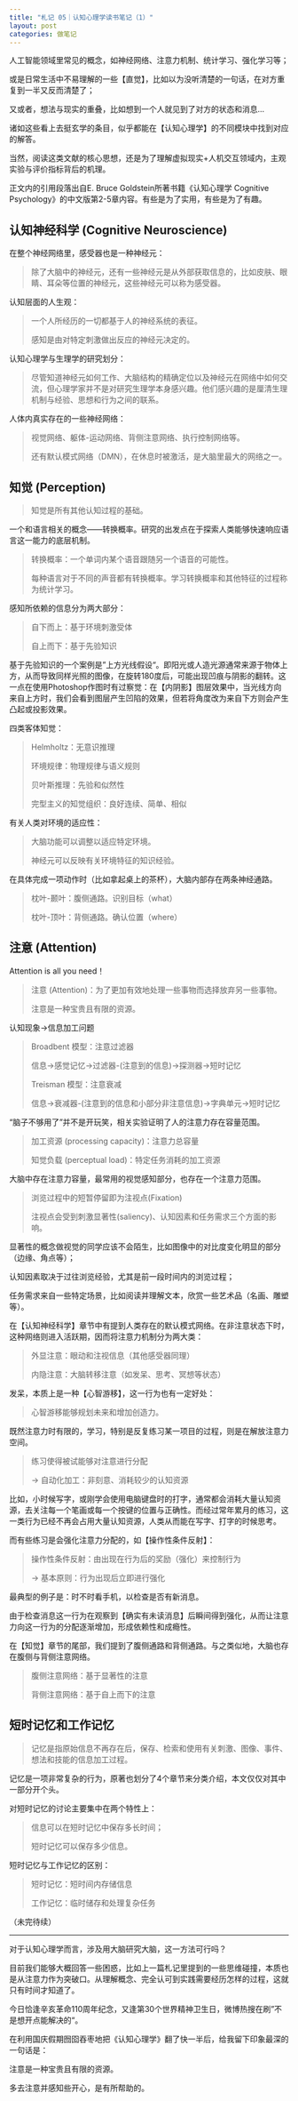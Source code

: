 ```yaml
---
title: "札记 05｜认知心理学读书笔记（1）"
layout: post
categories: 做笔记
---
```


<!-- more -->

人工智能领域里常见的概念，如神经网络、注意力机制、统计学习、强化学习等；

或是日常生活中不易理解的一些【直觉】，比如以为没听清楚的一句话，在对方重复到一半又反而清楚了；

又或者，想法与现实的重叠，比如想到一个人就见到了对方的状态和消息...

诸如这些看上去挺玄学的条目，似乎都能在【认知心理学】的不同模块中找到对应的解答。

当然，阅读这类文献的核心思想，还是为了理解虚拟现实+人机交互领域内，主观实验与评价指标背后的机理。

正文内的引用段落出自E. Bruce Goldstein所著书籍《认知心理学 Cognitive Psychology》的中文版第2-5章内容。有些是为了实用，有些是为了有趣。

## 认知神经科学 (Cognitive Neuroscience)

在整个神经网络里，感受器也是一种神经元：

> 除了大脑中的神经元，还有一些神经元是从外部获取信息的，比如皮肤、眼睛、耳朵等位置的神经元，这些神经元可以称为感受器。

认知层面的人生观：

> 一个人所经历的一切都基于人的神经系统的表征。
>
> 感知是由对特定刺激做出反应的神经元决定的。

认知心理学与生理学的研究划分：

> 尽管知道神经元如何工作、大脑结构的精确定位以及神经元在网络中如何交流，但心理学家并不是对研究生理学本身感兴趣。他们感兴趣的是厘清生理机制与经验、思想和行为之间的联系。

人体内真实存在的一些神经网络：

> 视觉网络、躯体-运动网络、背侧注意网络、执行控制网络等。
>
> 还有默认模式网络（DMN），在休息时被激活，是大脑里最大的网络之一。

## 知觉 (Perception)

> 知觉是所有其他认知过程的基础。

一个和语言相关的概念——转换概率。研究的出发点在于探索人类能够快速响应语言这一能力的底层机制。

> 转换概率：一个单词内某个语音跟随另一个语音的可能性。
>
> 每种语言对于不同的声音都有转换概率。学习转换概率和其他特征的过程称为统计学习。

感知所依赖的信息分为两大部分：

> 自下而上：基于环境刺激受体
>
> 自上而下：基于先验知识

基于先验知识的一个案例是”上方光线假设“。即阳光或人造光源通常来源于物体上方，从而导致同样光照的图像，在旋转180度后，可能出现凹痕与阴影的翻转。这一点在使用Photoshop作图时有过察觉：在【内阴影】图层效果中，当光线方向来自上方时，我们会看到图层产生凹陷的效果，但若将角度改为来自下方则会产生凸起或投影效果。

四类客体知觉：

> Helmholtz：无意识推理
>
> 环境规律：物理规律与语义规则
>
> 贝叶斯推理：先验和似然性
>
> 完型主义的知觉组织：良好连续、简单、相似

有关人类对环境的适应性：

> 大脑功能可以调整以适应特定环境。
>
> 神经元可以反映有关环境特征的知识经验。

在具体完成一项动作时（比如拿起桌上的茶杯），大脑内部存在两条神经通路。

>  枕叶-颞叶：腹侧通路。识别目标（what）
>
> 枕叶-顶叶：背侧通路。确认位置（where）

## 注意 (Attention)

Attention is all you need！

> 注意 (Attention)：为了更加有效地处理一些事物而选择放弃另一些事物。
>
> 注意是一种宝贵且有限的资源。

认知现象->信息加工问题

> Broadbent 模型：注意过滤器
>
> 信息->感觉记忆->过滤器-(注意到的信息)->探测器->短时记忆
>
> Treisman 模型：注意衰减
>
>  信息->衰减器-(注意到的信息和小部分非注意信息)->字典单元->短时记忆

“脑子不够用了”并不是开玩笑，相关实验证明了人的注意力存在容量范围。

> 加工资源 (processing capacity)：注意力总容量
>
> 知觉负载 (perceptual load)：特定任务消耗的加工资源

大脑中存在注意力容量，最常用的视觉感知部分，也存在一个注意力范围。

> 浏览过程中的短暂停留即为注视点(Fixation)
>
> 注视点会受到刺激显著性(saliency)、认知因素和任务需求三个方面的影响。

显著性的概念做视觉的同学应该不会陌生，比如图像中的对比度变化明显的部分（边缘、角点等）；

认知因素取决于过往浏览经验，尤其是前一段时间内的浏览过程；

任务需求来自一些特定场景，比如阅读并理解文本，欣赏一些艺术品（名画、雕塑等）。

在【认知神经科学】章节中有提到人类存在的默认模式网络。在非注意状态下时，这种网络则进入活跃期，因而将注意力机制分为两大类：

> 外显注意：眼动和注视信息（其他感受器同理）
>
> 内隐注意：大脑转移注意（如发呆、思考、冥想等状态）

发呆，本质上是一种【心智游移】，这一行为也有一定好处：

> 心智游移能够规划未来和增加创造力。

既然注意力时有限的，学习，特别是反复练习某一项目的过程，则是在解放注意力空间。

> 练习使得被试能够对注意进行分配
>
> -> 自动化加工：非刻意、消耗较少的认知资源

比如，小时候写字，或刚学会使用电脑键盘时的打字，通常都会消耗大量认知资源，去关注每一个笔画或每一个按键的位置与正确性。而经过常年累月的练习，这一类行为已经不再会占用大量认知资源，人类从而能在写字、打字的时候思考。

而有些练习是会强化注意力分配的，如【操作性条件反射】：

> 操作性条件反射：由出现在行为后的奖励（强化）来控制行为
>
> -> 基本原则：行为出现后立即进行强化

最典型的例子是：时不时看手机，以检查是否有新消息。

由于检查消息这一行为在观察到【确实有未读消息】后瞬间得到强化，从而让注意力向这一行为的分配逐渐增加，形成依赖性和成瘾性。

在【知觉】章节的尾部，我们提到了腹侧通路和背侧通路。与之类似地，大脑也存在腹侧与背侧注意网络。

> 腹侧注意网络：基于显著性的注意
>
> 背侧注意网络：基于自上而下的注意

## 短时记忆和工作记忆

> 记忆是指原始信息不再存在后，保存、检索和使用有关刺激、图像、事件、想法和技能的信息加工过程。

记忆是一项非常复杂的行为，原著也划分了4个章节来分类介绍，本文仅仅对其中一部分开个头。

对短时记忆的讨论主要集中在两个特性上：

> 信息可以在短时记忆中保存多长时间；
>
> 短时记忆可以保存多少信息。

短时记忆与工作记忆的区别：

> 短时记忆：短时间内存储信息
>
> 工作记忆：临时储存和处理复杂任务

（未完待续）

---

对于认知心理学而言，涉及用大脑研究大脑，这一方法可行吗？

目前我们能够大概回答一些困惑，比如上一篇札记里提到的一些思维碰撞，本质也是从注意力作为突破口。从理解概念、完全认可到实践需要经历怎样的过程，这就只有时间才知道了。

今日恰逢辛亥革命110周年纪念，又逢第30个世界精神卫生日，微博热搜在刷”不是想开点能解决的“。

在利用国庆假期囫囵吞枣地把《认知心理学》翻了快一半后，给我留下印象最深的一句话是：

注意是一种宝贵且有限的资源。

多去注意并感知些开心，是有所帮助的。

